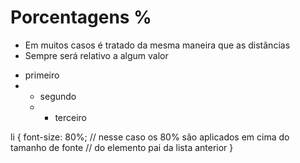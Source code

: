 # Porcentagens %

* Em muitos casos é tratado da mesma maneira que as distâncias <length>
* Sempre será relativo a algum valor

<ul>
  <li>primeiro</li>
  <li>
    <ul>
      <li>segundo</li>
      <li>
        <ul>
          <li>terceiro</li>
        </ul>
      </li>
    </ul>
  </li>
</ul>

li {
  font-size: 80%; // nesse caso os 80% são aplicados em cima do tamanho de fonte
                  // do elemento pai da lista anterior
}